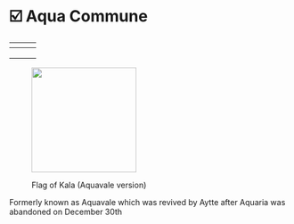 # ☑️ Aqua Commune

<table data-view="cards"><thead><tr><th></th><th></th><th></th></tr></thead><tbody><tr><td></td><td></td><td></td></tr><tr><td></td><td></td><td></td></tr><tr><td></td><td></td><td></td></tr></tbody></table>

<figure><img src="../../../../.gitbook/assets/Aquavale.png" alt="" width="188"><figcaption><p>Flag of Kala (Aquavale version)</p></figcaption></figure>

Formerly known as Aquavale which was revived by Aytte after Aquaria was abandoned on December 30th
